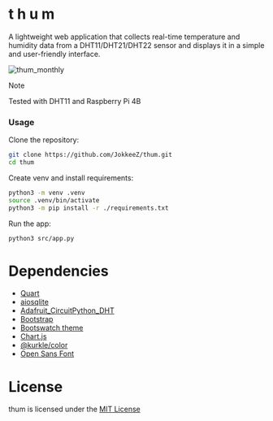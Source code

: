 # t h u m
A lightweight web application that collects real-time temperature and humidity data from a DHT11/DHT21/DHT22 sensor and displays it in a simple and user-friendly interface.

![thum_monthly](https://github.com/user-attachments/assets/0f72e5e4-8393-4b76-b83b-b785aca523b4)

> [!NOTE]
> Tested with DHT11 and Raspberry Pi 4B

### Usage
Clone the repository:
```sh
git clone https://github.com/JokkeeZ/thum.git
cd thum
```

Create venv and install requirements:
```sh
python3 -m venv .venv
source .venv/bin/activate
python3 -m pip install -r ./requirements.txt
```

Run the app:
```sh
python3 src/app.py
```

# Dependencies
- [Quart](https://github.com/pallets/quart)
- [aiosqlite](https://github.com/omnilib/aiosqlite)
- [Adafruit_CircuitPython_DHT](https://github.com/adafruit/Adafruit_CircuitPython_DHT)
- [Bootstrap](https://getbootstrap.com/)
- [Bootswatch theme](https://bootswatch.com/)
- [Chart.js](https://www.chartjs.org)
- [@kurkle/color](https://github.com/kurkle/color)
- [Open Sans Font](https://github.com/googlefonts/opensans)

# License
thum is licensed under the [MIT License](https://github.com/JokkeeZ/thum/blob/main/LICENSE)
